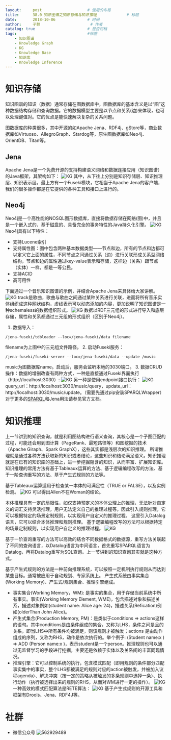 ```yaml
---
layout:     post   				    # 使用的布局
title:      38.0 知识图谱之知识存储与知识推理				# 标题 
date:       2018-10-06 				# 时间
author:     子颢 						# 作者
catalog: true 						# 是否归档
tags:								#标签
    - 知识图谱
    - Knowledge Graph
    - KG
    - Knowledge Base
    - 知识库
    - Knowledge Inference
---
```


# 知识存储

知识图谱的知识（数据）通常存储在图数据库中，图数据库的基本含义是以“图”这种数据结构存储和查询数据。它的数据模型主要是以节点和关系(边)来体现，也可以处理键值对。它的优点是能快速解决复杂的关系问题。

图数据库的种类很多，其中开源的如Apache Jena、RDF4j、gStore等，商业数据库如Virtuoso、AllegroGraph、Stardog等，原生图数据库如Neo4j、OrientDB、Titan等。

## Jena

Apache Jena是一个免费开源的支持构建语义网络和数据连接应用（知识图谱）的Java框架，其架构如下：
![KG](/img/KG-14.png)
其中，从下往上分别是知识存储层、知识推理层、知识表示层。最上方有一个Fuseki模块，它相当于Apache Jena的客户端，我们的很多操作都是在它提供的各种工具和接口上进行的。

## Neo4j

Neo4j是一个高性能的NOSQL图形数据库，直接将数据存储在网络(图)中，并且是一个嵌入式的、基于磁盘的、具备完全的事务特性的Java持久化引擎。
![KG](/img/KG-17.png)
Neo4j具有以下特性：
- 支持Lucene索引
- 支持属性图：图中包含两种基本数据类型——节点和边，所有的节点和边都可以定义它上面的属性，不同节点之间通过关系（边）进行关联形成关系型网络结构，节点和边的属性通过key-value表示和存储，这样边（关系）跟节点（实体）一样，都是一等公民。
- 支持ACID
- 高可用性

下面通过一个音乐知识图谱的示例，并结合Apache Jena来具体给大家讲解。
![KG](/img/KG-12.png)
track是歌曲，歌曲与歌曲之间通过某种关系进行关联，进而将所有音乐实体组织成这种网状结构，虚线表示可以动态添加的内容，更加说明了知识图谱是一种schemaless的数据组织形式。
![KG](/img/KG-13.png)
数据以RDF三元组的形式进行导入和底层存储，属性和关系都通过三元组的形式组织（区别于Neo4j）。
1. 数据导入：
```
/jena-fuseki/tdbloader --loc=/jena-fuseki/data filename
```
filename为上图中的三元组文件路径。
2. 启动Fuseki服务：
```
/jena-fuseki/fuseki-server --loc=/jena-fuseki/data --update /music
```
music为图数据库name。启动后，服务会监听本地的3030端口。
3. 数据CRUD操作：数据的增删改查有两种方式，一种是直接通过Fuseki界面执行（http://localhost:3030）:
![KG](/img/KG-15.png)
另一种是使用endpoint接口执行：
![KG](/img/KG-16.png)
query_url：http://localhost:3030/music/query，update_url：http://localhost:3030/music/update。（需要先通过pip安装SPARQLWrapper）
对于更多的<a href="https://www.w3.org/TR/2013/REC-sparql11-query-20130321/" target="_blank">SPARQL</a>和Jena用法请参见官方文档。

# 知识推理

上一节讲到的知识查询，就是利用图结构进行语义查询，其核心是一个子图匹配的过程，可能还会用到图计算（PageRank、最短路径等）和图挖掘的技术（Apache Giraph、Spark GraphX），这些其实都是浅层次的知识推理。
所谓推理就是通过各种方法获取新的知识或者结论，这些知识和结论满足语义。知识推理就是在已有的知识库的基础上，进一步挖掘隐含的知识，从而丰富、扩展知识库。
知识推理的常用方法有基于Tableaux运算的方法、基于逻辑编程改写的方法、基于一阶查询重写的方法、基于产生式规则的方法等。

基于Tableaux运算适用于检查某一本体的可满足性（TRUE or FALSE），以及实例检测。
![KG](/img/KG-18.png)
可以得出Allen不在Woman的结论。

本体推理具有一定的局限性，如仅支持预定义的本体公理上的推理，无法针对自定义的词汇支持灵活推理，用户无法定义自己的推理过程等。因此引入规则推理，它可以根据特定的场景定制规则，以实现用户自定义的推理过程。
这里引入Datalog语言，它可以结合本体推理和规则推理。
基于逻辑编程改写的方法可以根据特定的场景定制规则，以实现用户自定义的推理过程。
![KG](/img/KG-19.png)

基于一阶查询重写的方法可以高效的结合不同数据格式的数据源，重写方法关联起了不同的查询语言，以Datalog语言为中间语言，首先重写SPARQL语言为Datalog，再将Datalog重写为SQL查询。上一节讲到的知识查询其实就是这种方式。

基于产生式规则的方法是一种前向推理系统，可以按照一定机制执行规则从而达到某些目标。通常被应用于自动规划、专家系统上。
产生式系统由事实集合(Working Memory)、产生式/规则集合、推理引擎组成。
- 事实集合(Working Memory，WM): 是事实的集合，用于存储当前系统中所有事实。事实(Working Memory Element, WME)，包含描述对象和描述关系，描述对象例如(student name: Alice age: 24)，描述关系(Refication)例如(olderThan John Alice)。
- 产生式集合(Production Memory, PM)：是类似于conditions => actions这样的语句。其中conditions是由条件组成的集合，又称为LHS，条件之间是且的关系，即当LHS中所有条件均被满足，则该规则才被触发；actions 是由动作组成的序列，又称为RHS，动作是依次执行的。举个例子: (Student name:x ) => ADD (Person name:x )，表示student是一个person。推理规则也可以通过无监督学习的手段进行挖掘，主要还是依赖于实体以及关系间的丰富同现情况。
- 推理引擎：它可以控制系统的执行，包含模式匹配（即用规则的条件部分匹配事实集中的事实，整个LHS都被满足的规则对应的action被触发，并被加入议程agenda）、解决冲突（按一定的策略从被触发的多条规则中选择一条）、执行动作（执行被选择出来的规则的RHS，从而对WM进行一定的操作）。
![KG](/img/KG-20.png)
一种高效的模式匹配算法是RETE算法：
![KG](/img/KG-21.png)
基于产生式规则的开源工具和框架有Drools、Jena、RDF4J等。

# 社群

- 微信公众号
	![562929489](/img/wxgzh_ewm.png)